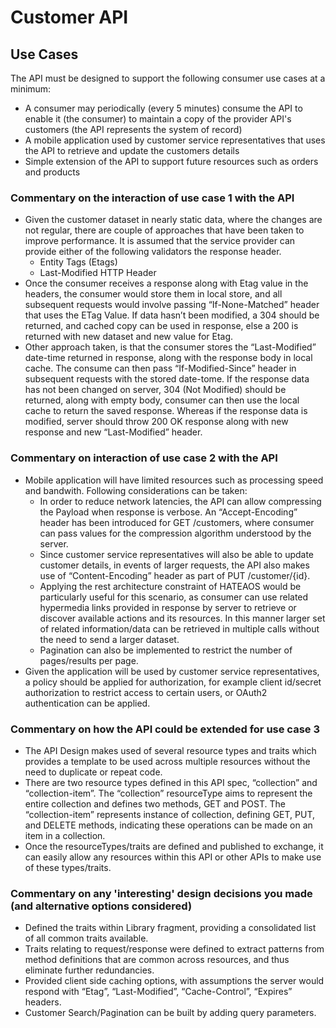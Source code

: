 # Customer API


## Use Cases

The API must be designed to support the following consumer use cases at a minimum:
* A consumer may periodically (every 5 minutes) consume the API to enable it (the consumer) to maintain a copy of the provider API's customers (the API represents the system of record)
* A mobile application used by customer service representatives that uses the API to retrieve and update the customers details
* Simple extension of the API to support future resources such as orders and products


### Commentary on the interaction of use case 1 with the API

 * Given the customer dataset in nearly static data, where the changes are not regular, there are couple of approaches that have been taken to improve performance. It is assumed that the service provider can provide either of the following validators the response header.
	- Entity Tags (Etags)
	- Last-Modified HTTP Header
 * Once the consumer receives a response along with Etag value in the headers, the consumer would store them in local store, and all subsequent requests would involve passing “If-None-Matched” header that uses the ETag Value. If data hasn’t been modified, a 304 should be returned, and cached copy can be used in response, else a 200 is returned with new dataset and new value for Etag.
 * Other approach taken, is that the consumer stores the “Last-Modified” date-time returned in response, along with the response body in local cache. The consume can then pass “If-Modified-Since” header in subsequent requests with the stored date-tome. If the response data has not been changed on server, 304 (Not Modified) should be returned, along with empty body, consumer can then use the local cache to return the saved response. Whereas if the response data is modified, server should throw 200 OK response along with new response and new “Last-Modified” header.

### Commentary on interaction of use case 2 with the API
 * Mobile application will have limited resources such as processing speed and bandwith. Following considerations can be taken:
	- In order to reduce network latencies, the API can allow compressing the Payload when response is verbose. An “Accept-Encoding” header has been introduced for GET /customers, where consumer can pass values for the compression algorithm understood by the server.
 	- Since customer service representatives will also be able to update customer details, in events of larger requests, the API also makes use of “Content-Encoding” header as part of PUT /customer/{id}.
	- Applying the rest architecture constraint of HATEAOS would be particularly useful for this scenario, as consumer can use related hypermedia links provided in response by server to retrieve or discover available actions and its resources. In this manner larger set of related information/data can be retrieved in multiple calls without the need to send a larger dataset.
	- Pagination can also be implemented to restrict the number of pages/results per page.
* Given the application will be used by customer service representatives, a policy should be applied for authorization, for example client id/secret authorization to restrict access to certain users, or OAuth2 authentication can be applied. 
 

### Commentary on how the API could be extended for use case 3
 * The API Design makes used of several resource types and traits which provides a template to be used across multiple resources without the need to duplicate or repeat code. 
 * There are two resource types defined in this API spec, “collection” and “collection-item”. The “collection” resourceType aims to represent the entire collection and defines two methods, GET and POST. The “collection-item” represents instance of collection, defining GET, PUT, and DELETE methods, indicating these operations can be made on an item in a collection. 
 * Once the resourceTypes/traits are defined and published to exchange, it can easily allow any resources within this API or other APIs to make use of these types/traits.

### Commentary on any 'interesting' design decisions you made (and alternative options considered)
 * Defined the traits within Library fragment, providing a consolidated list of all common traits available.
 * Traits relating to request/response were defined to extract patterns from method definitions that are common across resources, and thus eliminate further redundancies.
 * Provided client side caching options, with assumptions the server would respond with “Etag”, “Last-Modified”, “Cache-Control”, “Expires” headers.
 * Customer Search/Pagination can be built by adding query parameters.

